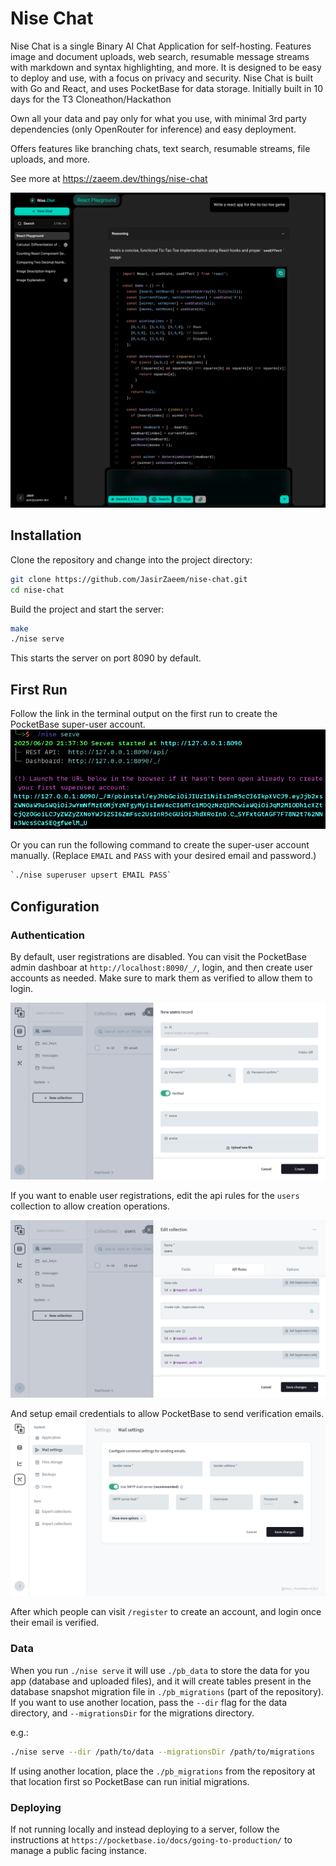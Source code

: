 # Nise Chat

Nise Chat is a single Binary AI Chat Application for self-hosting. Features image and document uploads, web search,
resumable message streams with markdown and syntax highlighting, and more. It is designed to be easy to deploy and use,
with a focus on privacy and security. Nise Chat is built with Go and React, and uses PocketBase for data storage.
Initially built in 10 days for the T3 Cloneathon/Hackathon

Own all your data and pay only for what you use, with minimal 3rd party dependencies (only OpenRouter for inference) and
easy deployment.

Offers features like branching chats, text search, resumable streams, file uploads, and more.

See more at https://zaeem.dev/things/nise-chat

![Nise Chat](/docs/assets/nise-chat.png)

## Installation

Clone the repository and change into the project directory:

```sh
git clone https://github.com/JasirZaeem/nise-chat.git
cd nise-chat
```

Build the project and start the server:

```sh
make
./nise serve
```

This starts the server on port 8090 by default.

## First Run

Follow the link in the terminal output on the first run to create the
PocketBase super-user account.
![Super-user creation link](/docs/assets/pb-superuser-link.png)

Or you can run the following command to create the super-user account manually. (Replace `EMAIL` and
`PASS` with your desired email and password.)

```sh
`./nise superuser upsert EMAIL PASS`
```

## Configuration

### Authentication

By default, user registrations are disabled. You can visit the PocketBase admin dashboar at
`http://localhost:8090/_/`, login, and then create user accounts as needed. Make sure to mark them as verified to allow
them to login.

![Creating a user](/docs/assets/pb-create-user.png)

If you want to enable user registrations, edit the api rules for the `users` collection to allow creation operations.

![Editing the api rules](/docs/assets/pb-enable-registration.png)

And setup email credentials to allow PocketBase to send verification emails.
![Setting up email credentials](/docs/assets/pb-setup-smtp.png)

After which people can visit `/register` to create an account, and login once their email is verified.

### Data

When you run `./nise serve` it will use `./pb_data` to store the data for you app (database and uploaded files), and it will
create tables present in the database snapshot migration file in `./pb_migrations` (part of the repository). If you want to use another
location, pass the `--dir` flag for the data directory, and `--migrationsDir` for the migrations directory.

e.g.:

```sh
./nise serve --dir /path/to/data --migrationsDir /path/to/migrations
```

If using another location, place the `./pb_migrations` from the repository at that location first so PocketBase can run
initial migrations.

### Deploying

If not running locally and instead deploying to a server, follow the instructions at
`https://pocketbase.io/docs/going-to-production/` to manage a public facing instance.